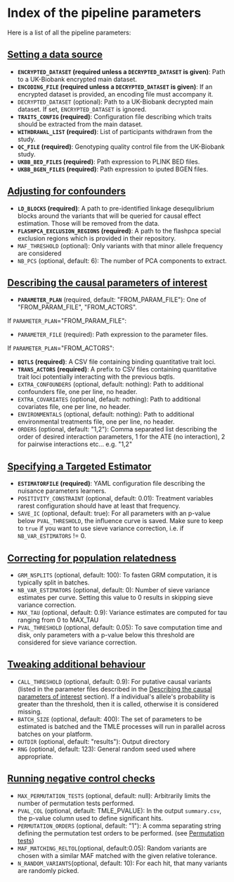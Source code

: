 # Index of the pipeline parameters

Here is a list of all the pipeline parameters:

## [Setting a data source](@ref)

- **`ENCRYPTED_DATASET` (required unless a `DECRYPTED_DATASET` is given)**: Path to a UK-Biobank encrypted main dataset.
- **`ENCODING_FILE` (required unless a `DECRYPTED_DATASET` is given)**: If an encrypted dataset is provided, an encoding file must accompany it.
- `DECRYPTED_DATASET` (optional): Path to a UK-Biobank decrypted main dataset. If set, `ENCRYPTED_DATASET` is ignored.
- **`TRAITS_CONFIG` (required)**: Configuration file describing which traits should be extracted from the main dataset.
- **`WITHDRAWAL_LIST` (required)**: List of participants withdrawn from the study.
- **`QC_FILE` (required)**: Genotyping quality control file from the UK-Biobank study.
- **`UKBB_BED_FILES` (required)**: Path expression to PLINK BED files.
- **`UKBB_BGEN_FILES` (required)**: Path expression to iputed BGEN files.

## [Adjusting for confounders](@ref)

- **`LD_BLOCKS` (required)**: A path to pre-identified linkage desequlibrium blocks around the variants that will be queried for causal effect estimation. Those will be removed from the data.
- **`FLASHPCA_EXCLUSION_REGIONS` (required)**: A path to the flashpca special exclusion regions which is provided in their repository.
- `MAF_THRESHOLD` (optional): Only variants with that minor allele frequency are considered
- `NB_PCS` (optional, default: 6): The number of PCA components to extract.

## [Describing the causal parameters of interest](@ref)

- **`PARAMETER_PLAN`** (required, default: "FROM\_PARAM\_FILE"): One of "FROM\_PARAM\_FILE", "FROM\_ACTORS".

If `PARAMETER_PLAN`="FROM\_PARAM\_FILE":

- `PARAMETER_FILE` (required): Path expression to the parameter files.

If `PARAMETER_PLAN`="FROM_ACTORS":

- **`BQTLS` (required)**: A CSV file containing binding quantitative trait loci.
- **`TRANS_ACTORS` (required)**: A prefix to CSV files containing quantitative trait loci potentially interacting with the previous bqtls.
- `EXTRA_CONFOUNDERS` (optional, default: nothing): Path to additional confounders file, one per line, no header.
- `EXTRA_COVARIATES` (optional, default: nothing): Path to additional covariates file, one per line, no header.
- `ENVIRONMENTALS` (optional, default: nothing): Path to additional environmental treatments file, one per line, no header.
- `ORDERS` (optional, default: "1,2"): Comma separated list describing the order of desired interaction parameters, 1 for the ATE (no interaction), 2 for pairwise interactions etc... e.g. "1,2"

## [Specifying a Targeted Estimator](@ref)

- **`ESTIMATORFILE` (required)**: YAML configuration file describing the nuisance parameters learners.
- `POSITIVITY_CONSTRAINT` (optional, default: 0.01): Treatment variables rarest configuration should have at least that frequency.
- `SAVE_IC` (optional, default: true): For all parameters with an p-value below `PVAL_THRESHOLD`, the influence curve is saved. Make sure to keep to `true` if you want to use sieve variance correction, i.e. if `NB_VAR_ESTIMATORS` != 0.

## [Correcting for population relatedness](@ref)

- `GRM_NSPLITS` (optional, default: 100): To fasten GRM computation, it is typically split in batches.
- `NB_VAR_ESTIMATORS` (optional, default: 0): Number of sieve variance estimates per curve. Setting this value to 0 results in skipping sieve variance correction.
- `MAX_TAU` (optional, default: 0.9): Variance estimates are computed for tau ranging from 0 to MAX_TAU
- `PVAL_THRESHOLD` (optional, default: 0.05): To save computation time and disk, only parameters with a p-value below this threshold are considered for sieve variance correction.

## [Tweaking additional behaviour](@ref)

- `CALL_THRESHOLD` (optional, default: 0.9): For putative causal variants (listed in the parameter files described in the [Describing the causal parameters of interest](@ref) section). If a individual's allele's probability is greater than the threshold, then it is called, otherwise it is considered missing.
- `BATCH_SIZE` (optional, default: 400): The set of parameters to be estimated is batched and the TMLE processes will run in parallel across batches on your platform.
- `OUTDIR` (optional, default: "results"): Output directory
- `RNG` (optional, default: 123): General random seed used where appropriate.

## [Running negative control checks](@ref)

- `MAX_PERMUTATION_TESTS` (optional, default: null): Arbitrarily limits the number of permutation tests performed.
- `PVAL_COL` (optional, default: TMLE_PVALUE): In the output `summary.csv`, the p-value column used to define significant hits.
- `PERMUTATION_ORDERS` (optional, default: "1"): A comma separating string defining the permutation test orders to be performed. (see [Permutation tests](@ref))
- `MAF_MATCHING_RELTOL`(optional, default:0.05): Random variants are chosen with a similar MAF matched with the given relative tolerance.
- `N_RANDOM_VARIANTS`(optional, default: 10): For each hit, that many variants are randomly picked.